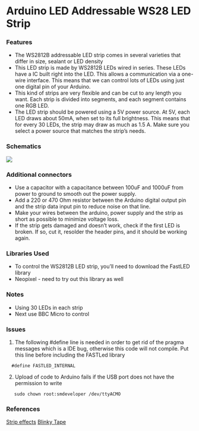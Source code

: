 # Arduino LED Addressable WS28 LED Strip

### Features
- The WS2812B addressable LED strip comes in several varieties that differ in size, sealant or LED density
- This LED strip is made by WS2812B LEDs wired in series. These LEDs have a IC built right into the LED. This allows a communication via a one-wire interface. This means that we can control lots of LEDs using just one digital pin of your Arduino.
- This kind of strips are very flexible and can be cut to any length you want. Each strip is divided into segments, and each segment contains one RGB LED.  
- The LED strip should be powered using a 5V power source. At 5V, each LED draws about 50mA, when set to its full brightness.  This means that for every 30 LEDs, the strip may draw as much as 1.5 A. Make sure you select a power source that matches the strip’s needs.

### Schematics
![](https://i2.wp.com/randomnerdtutorials.com/wp-content/uploads/2016/09/WS2812B-with-Arduino_bb.png?w=700&ssl=1)

### Additional connectors
- Use a capacitor with a capacitance between 100uF and 1000uF from power to ground to smooth out the power supply.
- Add a 220 or 470 Ohm resistor between the Arduino digital output pin and the strip data input pin to reduce noise on that line.
- Make your wires between the arduino, power supply and the strip as short as possible to minimize voltage loss.
- If the strip gets damaged and doesn’t work, check if the first LED is broken. If so, cut it, resolder the header pins, and it should be working again.

### Libraries Used
- To control the WS2812B LED strip, you’ll need to download the FastLED library
- Neopixel - need to try out this library as well

### Notes
- Using 30 LEDs in each strip
- Next use BBC Micro to control 

### Issues 
1. The following #define line is needed in order to get rid of the pragma messages which is a IDE bug, otherwise this code will not compile. Put this line before including the FASTLed library
```
  #define FASTLED_INTERNAL
```

2. Upload of code to Arduino fails if the USB port does not have the permission to write
```
   sudo chown root:smdeveloper /dev/ttyACMO
 ```
### References
[Strip effects](https://www.tweaking4all.com/hardware/arduino/adruino-led-strip-effects/)
[Blinky Tape](http://blinkinlabs.com/blinkytape/)
